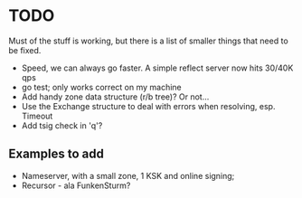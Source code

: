 # TODO

Must of the stuff is working, but there is a list of smaller things that
need to be fixed.

* Speed, we can always go faster. A simple reflect server now hits 30/40K qps
* go test; only works correct on my machine
* Add handy zone data structure (r/b tree)? Or not...
* Use the Exchange structure to deal with errors when resolving, esp. Timeout
* Add tsig check in 'q'?

## Examples to add

* Nameserver, with a small zone, 1 KSK and online signing;
* Recursor - ala FunkenSturm?
